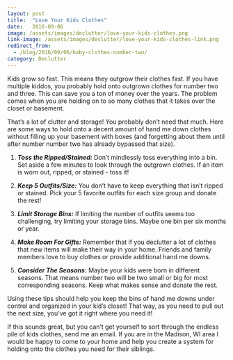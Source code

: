 ```yaml
---
layout: post
title:  "Love Your Kids Clothes"
date:   2016-09-06
image: /assets/images/declutter/love-your-kids-clothes.png
link-image: /assets/images/declutter/love-your-kids-clothes-link.png
redirect_from:
  - /blog/2016/09/06/baby-clothes-number-two/
category: Declutter
---
```


Kids grow so fast. This means they outgrow their clothes fast. If you have multiple kiddos, you probably hold onto outgrown clothes for number two and three. This can save you a ton of money over the years. The problem comes when you are holding on to so many clothes that it takes over the closet or basement.

That’s a lot of clutter and storage! You probably don’t need that much. Here are some ways to hold onto a decent amount of hand me down clothes without filling up your basement with boxes (and forgetting about them until after number number two has already bypassed that size).

1. ___Toss the Ripped/Stained:___ Don’t mindlessly toss everything into a bin. Set aside a few minutes to look through the outgrown clothes. If an item is worn out, ripped, or stained - toss it!

2. ___Keep 5 Outfits/Size:___ You don’t have to keep everything that isn’t ripped or stained. Pick your 5 favorite outfits for each size group and donate the rest!

3. ___Limit Storage Bins:___  If limiting the number of outfits seems too challenging, try limiting your storage bins. Maybe one bin per six months or year.

4. ___Make Room For Gifts:___ Remember that if you declutter a lot of clothes that new items will make their way in your home. Friends and family members love to buy clothes or provide additional hand me downs.

5. ___Consider The Seasons:___ Maybe your kids were born in different seasons. That means number two will be two small or big for most corresponding seasons. Keep what makes sense and donate the rest.

Using these tips should help you keep the bins of hand me downs under control and organized in your kid’s closet! That way, as you need to pull out the next size, you’ve got it right where you need it!

<p class="call-to-action">If this sounds great, but you can’t get yourself to sort through the endless pile of kids clothes, send me an email. If you are in the Madison, WI area I would be happy to come to your home and help you create a system for holding onto the clothes you need for their siblings.</p>
